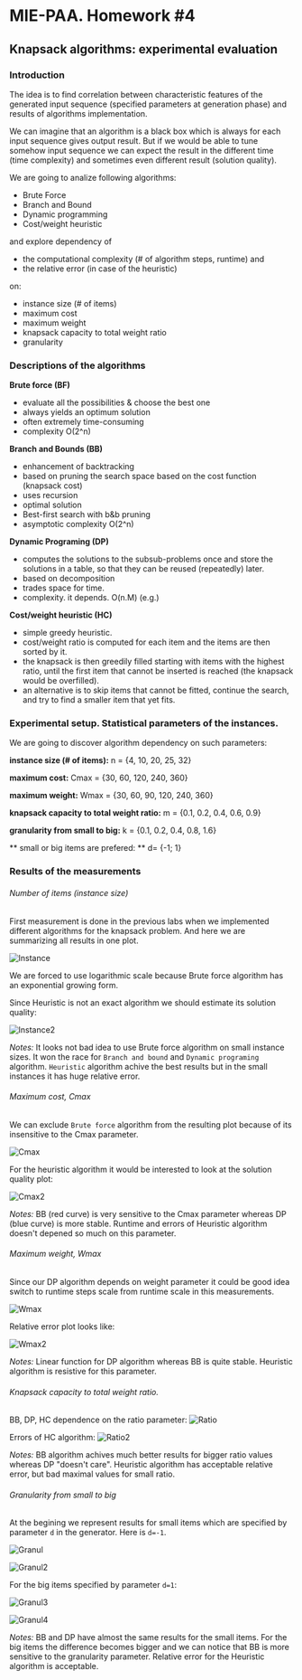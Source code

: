 # MIE-PAA. Homework #4

## Knapsack algorithms: experimental evaluation

### Introduction

The idea is to find correlation between characteristic features of the generated input sequence (specified parameters at generation phase) and results of algorithms implementation.

We can imagine that an algorithm is a black box which is always for each input sequence gives output result.
But if we would be able to tune somehow input sequence we can expect the result in the different time (time complexity) and sometimes even different result (solution quality).

We are going to analize following algorithms:

- Brute Force
- Branch and Bound
- Dynamic programming
- Cost/weight heuristic

and explore dependency of 

- the computational complexity (# of algorithm steps, runtime) and 
- the relative error (in case of the heuristic) 

on:

- instance size (# of items)
- maximum cost
- maximum weight
- knapsack capacity to total weight ratio
- granularity


### Descriptions of the algorithms

**Brute force (BF)**
- evaluate all the possibilities & choose the best one 
- always yields an optimum solution 
- often extremely time-consuming 
- complexity O(2^n) 

**Branch and Bounds (BB)**
- enhancement of backtracking
- based on pruning the search space based on the cost function (knapsack cost)
- uses recursion
- optimal solution
- Best-first search with b&b pruning
- asymptotic complexity O(2^n) 

**Dynamic Programing (DP)**
- computes the solutions to the subsub-problems once and store the solutions in a table, so that they can be reused (repeatedly) later.
- based on decomposition
- trades space for time.
- complexity. it depends. O(n.M) (e.g.)

**Cost/weight heuristic (HC)**
- simple greedy heuristic. 
- cost/weight ratio is computed for each item and the items are then sorted by it.
- the knapsack is then greedily filled starting with items with the highest ratio, until the first item that cannot be inserted is reached (the knapsack would be overfilled).
- an alternative is to skip items that cannot be fitted, continue the search, and try to find a smaller item that yet fits.

### Experimental setup. Statistical parameters of the instances.

We are going to discover algorithm dependency on such parameters:

**instance size (# of items):** n = {4, 10, 20, 25, 32}

**maximum cost:** Cmax = {30, 60, 120, 240, 360}

**maximum weight:** Wmax = {30, 60, 90, 120, 240, 360}

**knapsack capacity to total weight ratio:** m = {0.1, 0.2, 0.4, 0.6, 0.9}

**granularity from small to big:** k = {0.1, 0.2, 0.4, 0.8, 1.6} 

** small or big items are prefered: ** d= {-1; 1}

### Results of the measurements

###### Number of items (instance size)

First measurement is done in the previous labs when we implemented different algorithms for the knapsack problem. And here we are summarizing all results in one plot.

![Instance](https://raw.github.com/platomik/mie-paa/master/4/instance.jpg)

We are forced to use logarithmic scale because Brute force algorithm has an exponential growing form.

Since Heuristic is not an exact algorithm we should estimate its solution quality:

![Instance2](https://raw.github.com/platomik/mie-paa/master/4/instance2.jpg)

*Notes:* It looks not bad idea to use Brute force algorithm on small instance sizes. It won the race for `Branch and bound` and `Dynamic programing` algorithm. `Heuristic` algorithm achive the best results but in the small instances it has huge relative error.

###### Maximum cost, Cmax
We can exclude `Brute force` algorithm from the resulting plot because of its insensitive to the Cmax parameter.

![Cmax](https://raw.github.com/platomik/mie-paa/master/4/costmax.jpg)

For the heuristic algorithm it would be interested to look at the solution quality plot:

![Cmax2](https://raw.github.com/platomik/mie-paa/master/4/costmax2.jpg)

*Notes:* BB (red curve) is very sensitive to the Cmax parameter whereas DP (blue curve) is more stable. Runtime and errors of Heuristic algorithm doesn't depened so much on this parameter.

###### Maximum weight, Wmax
Since our DP algorithm depends on weight parameter it could be good idea switch to runtime steps scale from runtime scale in this measurements.

![Wmax](https://raw.github.com/platomik/mie-paa/master/4/weightmax.jpg)

Relative error plot looks like:

![Wmax2](https://raw.github.com/platomik/mie-paa/master/4/weightmax2.jpg)

*Notes:* Linear function for DP algorithm whereas BB is quite stable. Heuristic algorithm is resistive for this parameter.

###### Knapsack capacity to total weight ratio.
BB, DP, HC dependence on the ratio parameter:
![Ratio](https://raw.github.com/platomik/mie-paa/master/4/ratio.jpg)

Errors of HC algorithm:
![Ratio2](https://raw.github.com/platomik/mie-paa/master/4/ratio2.jpg)

*Notes:* BB algorithm achives much better results for bigger ratio values whereas DP "doesn't care". Heuristic algorithm has acceptable relative error, but bad maximal values for small ratio.

###### Granularity from small to big
At the begining we represent results for small items which are specified by parameter `d` in the generator.
Here is `d=-1`.

![Granul](https://raw.github.com/platomik/mie-paa/master/4/granul.jpg)

![Granul2](https://raw.github.com/platomik/mie-paa/master/4/granul2.jpg)

For the big items specified by parameter `d=1`:

![Granul3](https://raw.github.com/platomik/mie-paa/master/4/granul3.jpg)

![Granul4](https://raw.github.com/platomik/mie-paa/master/4/granul4.jpg)

*Notes:* BB and DP have almost the same results for the small items. For the big items the difference becomes bigger and we can notice that BB is more sensitive to the granularity parameter. Relative error for the Heuristic algorithm is acceptable.


